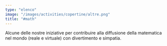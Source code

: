 ```yaml
---
type: "elenco"
image: "/images/activities/copertine/altre.png"
title: "#math"
---
```


Alcune delle nostre iniziative per contribuire alla diffusione della matematica nel mondo (reale e virtuale) con divertimento e simpatia.
